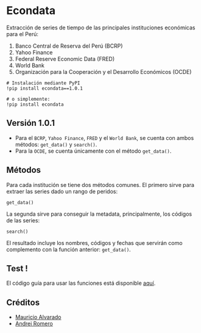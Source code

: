 # Econdata
Extracción de series de tiempo de las principales instituciones económicas para el Perú:
1. Banco Central de Reserva del Perú (BCRP)
2. Yahoo Finance
3. Federal Reserve Economic Data (FRED)
4. World Bank
5. Organización para la Cooperación y el Desarrollo Económicos (OCDE)

```
# Instalación mediante PyPI
!pip install econdata==1.0.1

# o simplemente:
!pip install econdata
```



## Versión 1.0.1
* Para el `BCRP`, `Yahoo Finance`, `FRED` y el `World Bank`, se cuenta con ambos métodos: `get_data()` y `search()`.
* Para la `OCDE`, se cuenta únicamente con el método `get_data()`.


## Métodos
Para cada institución se tiene dos métodos comunes. El primero sirve para extraer las series dado un rango de peridos:
```
get_data()
```

La segunda sirve para conseguir la metadata, principalmente, los códigos de las series:
```
search()
```
El resultado incluye los nombres, códigos y fechas que servirán como complemento con la función anterior: `get_data()`.


## Test !
El código guía para usar las funciones está disponible [aquí](https://github.com/mauricioalvaradoo/econdata/blob/master/test.py).


## Créditos
* [Mauricio Alvarado](https://github.com/mauricioalvaradoo)
* [Andrei Romero](https://github.com/Ixtalia)

